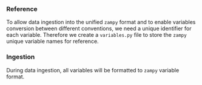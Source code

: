 ### Reference

To allow data ingestion into the unified `zampy` format and to enable variables conversion between different conventions, we need a unique identifier for each variable. Therefore we create a `variables.py` file to store the `zampy` unique variable names for reference.

### Ingestion

During data ingestion, all variables will be formatted to `zampy` variable format.

 